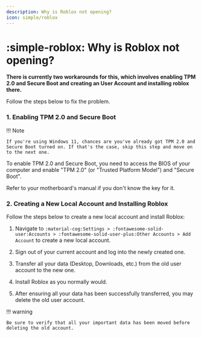 ```yaml
---
description: Why is Roblox not opening?
icon: simple/roblox
---
```


# :simple-roblox: Why is Roblox not opening?

**There is currently two workarounds for this, which involves enabling TPM 2.0 and Secure Boot and creating an User Account and installing roblox there.**

Follow the steps below to fix the problem.

### 1. Enabling TPM 2.0 and Secure Boot

!!! Note 

    If you're using Windows 11, chances are you've already got TPM 2.0 and Secure Boot turned on. If that's the case, skip this step and move on to the next one.

To enable TPM 2.0 and Secure Boot, you need to access the BIOS of your computer and enable "TPM 2.0" (or "Trusted Platform Model") and "Secure Boot".

Refer to your motherboard's manual if you don't know the key for it.

### 2. Creating a New Local Account and Installing Roblox

Follow the steps below to create a new local account and install Roblox:

1. Navigate to `:material-cog:Settings > :fontawesome-solid-user:Accounts > :fontawesome-solid-user-plus:Other Accounts > Add Account` to create a new local account.

2. Sign out of your current account and log into the newly created one.

3. Transfer all your data (Desktop, Downloads, etc.) from the old user account to the new one.

4. Install Roblox as you normally would.

5. After ensuring all your data has been successfully transferred, you may delete the old user account.

!!! warning

    Be sure to verify that all your important data has been moved before deleting the old account.
